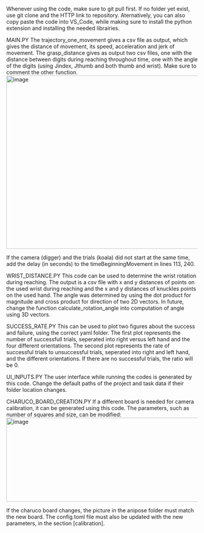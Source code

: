 Whenever using the code, make sure to git pull first. If no folder yet exist, use git clone and the HTTP link to repository. Aternatively, you can also copy paste the code into VS_Code, while making sure to install the python extension and installing the needed librairies.

MAIN.PY
The trajectory_one_movement gives a csv file as output, which gives the distance of movement, its speed, acceleration and jerk of movement. 
The grasp_distance gives as output two csv files, one with the distance between digits during reaching throughout time, one with the angle of the digits (using Jindex, Jthumb and both thumb and wrist).
Make sure to comment the other function. 
<img width="912" height="456" alt="image" src="https://github.com/user-attachments/assets/8dac87c0-19cc-48e9-b438-a22a3947ed88" />

If the camera (digger) and the trials (koala) did not start at the same time, add the delay (in seconds) to the timeBeginningMovement in lines 113, 240.

WRIST_DISTANCE.PY
This code can be used to determine the wrist rotation during reaching. The output is a csv file with x and y distances of points on the used wrist during reaching and the x and y distances of knuckles points on the used hand. 
The angle was determined by using the dot product for magnitude and cross product for direction of two 2D vectors. In future, change the function calculate_rotation_angle into computation of angle using 3D vectors. 

SUCCESS_RATE.PY
This can be used to plot two figures about the success and failure, using the correct yaml folder. The first plot represents the number of successfull trials, seperated into right versus left hand and the four different orientations. 
The second plot represents the rate of successful trials to unsuccessful trials, seperated into right and left hand, and the different orientations. If there are no successful trials, the ratio will be 0. 

UI_INPUTS.PY
The user interface while running the codes is generated by this code. Change the default paths of the project and task data if their folder location changes. 

CHARUCO_BOARD_CREATION.PY
If a different board is needed for camera calibration, it can be generated using this code. The parameters, such as number of squares and size, can be modified:  
<img width="655" height="221" alt="image" src="https://github.com/user-attachments/assets/81bddcb9-4bc1-4489-9a9b-2980f8259e45" />

If the charuco board changes, the picture in the anipose folder must match the new board. The config.toml file must also be updated with the new parameters, in the section [calibration].
